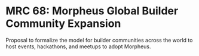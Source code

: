 # MRC 68: Morpheus Global Builder Community Expansion

Proposal to formalize the model for builder communities across the world to host events, hackathons, and meetups to adopt Morpheus.
